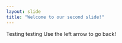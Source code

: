 ```yaml
---
layout: slide
title: "Welcome to our second slide!"
---
```

Testing testing
Use the left arrow to go back!